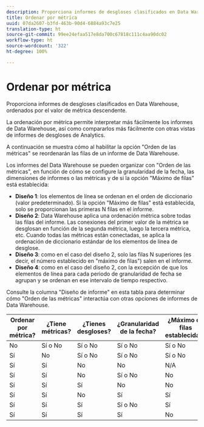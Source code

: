 ```yaml
---
description: Proporciona informes de desgloses clasificados en Data Warehouse, ordenados por el valor de métrica descendente.
title: Ordenar por métrica
uuid: 07da2607-b3fd-463b-90d4-6884a93c7e25
translation-type: ht
source-git-commit: 99ee24efaa517e8da700c67818c111c4aa90dc02
workflow-type: ht
source-wordcount: '322'
ht-degree: 100%

---
```



# Ordenar por métrica

Proporciona informes de desgloses clasificados en Data Warehouse, ordenados por el valor de métrica descendente.

La ordenación por métrica permite interpretar más fácilmente los informes de Data Warehouse, así como compararlos más fácilmente con otras vistas de informes de desgloses de Analytics.

A continuación se muestra cómo al habilitar la opción &quot;Orden de las métricas&quot; se reordenarán las filas de un informe de Data Warehouse.

Los informes del Data Warehouse se pueden organizar con &quot;Orden de las métricas&quot;, en función de cómo se configure la granularidad de la fecha, las dimensiones de informes o las métricas y de si la opción &quot;Máximo de filas&quot; está establecida:

* **Diseño 1**: los elementos de línea se ordenan en el orden de diccionario (valor predeterminado). Si la opción &quot;Máximo de filas&quot; está establecida, solo se proporcionan las primeras N filas en el informe.
* **Diseño 2**: Data Warehouse aplica una ordenación métrica sobre todas las filas del informe. Las conexiones del primer valor de la métrica se desglosan en función de la segunda métrica, luego la tercera métrica, etc. Cuando todas las métricas están conectadas, se aplica la ordenación de diccionario estándar de los elementos de línea de desglose.
* **Diseño 3**: como en el caso del diseño 2, solo las filas N superiores (es decir, el número establecido en &quot;máximo de filas&quot;) salen en el informe.
* **Diseño 4**: como en el caso del diseño 2, con la excepción de que los elementos de línea para cada periodo de granularidad de fecha se agrupan y se ordenan en ese intervalo de tiempo respectivo.

Consulte la columna &quot;Diseño de informe&quot; en esta tabla para determinar cómo &quot;Orden de las métricas&quot; interactúa con otras opciones de informes de Data Warehouse.

| Ordenar por métrica? | ¿Tiene métricas? | ¿Tienes desgloses? | ¿Granularidad de la fecha? | ¿Máximo de filas establecidas? | Diseño de informe |
|---|---|---|---|---|---|
| No | Sí o No | Sí o No | Sí o No | Sí o No | 1 |
| Sí | No | Sí o No | Sí o No | Sí o No | 1 |
| Sí | Sí | No | No | N/A | 1 |
| Sí | Sí | No | Sí o No | No | 1 |
| Sí | Sí | Sí | No | No | 2 |
| Sí | Sí | No | Sí | Sí | 3 |
| Sí | Sí | Sí | Sí o No | Sí | 3 |
| Sí | Sí | Sí | Sí | No | 4 |

